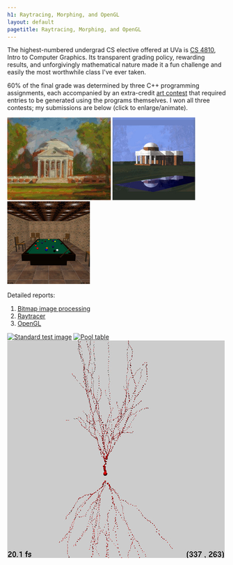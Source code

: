 ```yaml
---
h1: Raytracing, Morphing, and OpenGL
layout: default
pagetitle: Raytracing, Morphing, and OpenGL
---
```

The highest-numbered undergrad CS elective offered at UVa is [CS 4810](http://www.cs.virginia.edu/~gfx/Courses/2012/IntroGraphics/schedule.html), Intro to Computer Graphics. Its transparent grading policy, rewarding results, and unforgivingly mathematical nature made it a fun challenge and easily the most worthwhile class I've ever taken.

60% of the final grade was determined by three C++ programming assignments, each accompanied by an extra-credit [art contest](http://people.virginia.edu/~sj6re/Fall2012CS4810.html) that required entries to be generated using the programs themselves. I won all three contests; my submissions are below (click to enlarge/animate).

<p class="text-centered">
  <a href="/files/gfx1/nc5rk_HTML/nc5rk.art.1.gif" class="nounderline" title="UVa Rotunda"><img src="/img/raytracer-1.jpg" alt="UVa Rotunda"></a>
  <a href="/files/gfx2/nc5rk_HTML/nc5rk.art.1.gif" class="nounderline" title="Monticello"><img src="/img/raytracer-2.jpg" alt="Monticello"></a>
  <a href="/files/gfx3/nc5rk_HTML/nc5rk.art.1.png" class="nounderline" title="Pool table"><img src="/img/raytracer-3.jpg" alt="Pool table"></a>
</p>

Detailed reports:

1. [Bitmap image processing](/files/gfx1/nc5rk)
1. [Raytracer](/files/gfx2/nc5rk)
1. [OpenGL](/files/gfx3/nc5rk)

<p class="text-centered">
  <a href="/files/gfx2/nc5rk_HTML/jitter.bmp" class="nounderline" title="Standard test image"><img src="/files/gfx2/nc5rk_HTML/jitter.bmp" alt="Standard test image"></a>
  <a href="/files/gfx3/nc5rk_HTML/room.png" class="nounderline" title="Pool table"><img src="/files/gfx3/nc5rk_HTML/room.png" alt="Pool table"></a>
  <a href="/files/gfx3/nc5rk_HTML/nc5rk.art.2.gif" class="nounderline" title="Drosophila neuron"><img src="/img/raytracer-4.jpg" alt="Drosophila neuron"></a>
</p>

<script type="text/javascript">
  var img1 = new Image(),
    img2 = new Image();
    img3 = new Image();
  img1.src = "/files/gfx1/nc5rk_HTML/nc5rk.art.1.gif";
  img2.src = "/files/gfx2/nc5rk_HTML/nc5rk.art.1.gif";
  img3.src = "/files/gfx3/nc5rk_HTML/nc5rk.art.1.png";
</script>
